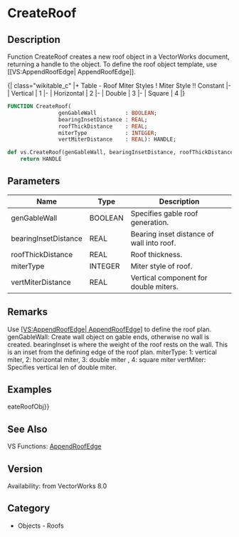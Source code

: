 # CreateRoof

## Description
Function CreateRoof creates a new roof object in a VectorWorks document, returning a handle to the object. To define the roof object template, use [[VS:AppendRoofEdge| AppendRoofEdge]].

{| class="wikitable_c"
|+ Table - Roof Miter Styles
! Miter Style !! Constant
|-
| Vertical
| 1
|-
| Horizontal
| 2
|-
| Double
| 3
|-
| Square
| 4
|}

```pascal
FUNCTION CreateRoof(
				genGableWall         : BOOLEAN;
				bearingInsetDistance : REAL;
				roofThickDistance    : REAL;
				miterType            : INTEGER;
				vertMiterDistance    : REAL): HANDLE;
```

```python
def vs.CreateRoof(genGableWall, bearingInsetDistance, roofThickDistance, miterType, vertMiterDistance):
    return HANDLE
```

## Parameters
|Name|Type|Description|
|---|---|---|
|genGableWall|BOOLEAN|Specifies gable roof generation.|
|bearingInsetDistance|REAL|Bearing inset distance of wall into roof.|
|roofThickDistance|REAL|Roof thickness.|
|miterType|INTEGER|Miter style of roof.|
|vertMiterDistance|REAL|Vertical component for double miters.|

## Remarks
Use [[VS:AppendRoofEdge| AppendRoofEdge]]() to define the roof plan.
genGableWall: Create wall object on gable ends, otherwise no wall is created.
bearingInset is where the weight of the roof rests on the wall.  This is an inset from the defining edge of the roof plan.
miterType:  1: vertical miter, 2: horizontal miter, 3: double miter , 4: square miter
vertMiter: Specifies vertical len of double miter.

## Examples
eateRoofObj}}

## See Also
VS Functions:
[AppendRoofEdge](AppendRoofEdge.md)

## Version
Availability: from VectorWorks 8.0

## Category
* Objects - Roofs

